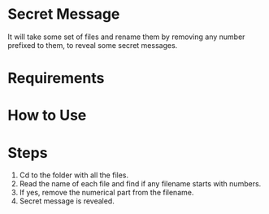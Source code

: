 Secret Message
==============
It will take some set of files and rename them by removing any number prefixed to them, to reveal some secret messages.

Requirements
============

How to Use
==========

Steps
=====
1. Cd to the folder with all the files.
2. Read the name of each file and find if any filename starts with numbers.
3. If yes, remove the numerical part from the filename.
4. Secret message is revealed.

